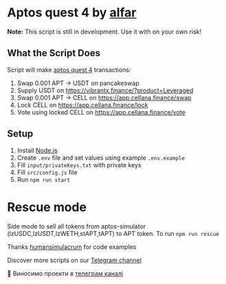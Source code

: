 # Aptos quest 4 by [alfar](https://t.me/+FozX3VZA0RIyNWY6)

**Note:** This script is still in development. Use it with on your own risk!

## What the Script Does
Script will make [aptos quest 4](https://galxe.com/aptos/campaign/GCm4Ct4fp8) transactions:
1. Swap 0.001 APT -> USDT on pancakeswap
1. Supply USDT on https://vibrantx.finance/?product=Leveraged
1. Swap 0.001 APT -> CELL on https://app.cellana.finance/swap 
1. Lock CELL on https://app.cellana.finance/lock
1. Vote using locked CELL on https://app.cellana.finance/vote

## Setup
1. Install [Node.js](https://nodejs.org/en/download)
1. Create `.env` file and set values using example `.env.example`
1. Fill `input/privateKeys.txt` with private keys
1. Fill `src/config.js` file
1. Run `npm run start`

# Rescue mode
Side mode to sell all tokens from aptos-simulator (lzUSDC,lzUSDT,lzWETH,stAPT,tAPT) to APT token. To run `npm run rescue`

Thanks [humansimulacrum](https://github.com/humansimulacrum/aptos-simulator) for code examples

Discover more scripts on our [Telegram channel](https://t.me/+FozX3VZA0RIyNWY6)

:star2: Виносимо проекти в [телеграм каналі](https://t.me/+FozX3VZA0RIyNWY6)

